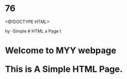 # 76
<@!DOCTYPE HTML>
<html>hy
<head2
  <title>-Simple 
# HTML a
    Page</ Litle>
</head14.>
</body>t
  <h1>Welcome to MYY webpage</08.05>
  <p>This is A Simple HTML Page.</p>
</body>
</html
